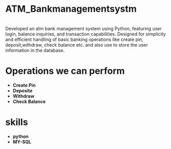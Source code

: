 # ATM_Bankmanagementsystm
<br>
Developed an atm bank management system using Python, featuring user login, balance inquiries, and transaction capabilities. Designed for simplicity and efficient handling of basic banking operations like create pin, deposit,withdraw, check balance etc. and also use to store the user information in the database.
<b><br></b>
<h1>Operations we can perform</h1>
<ul>
  <li>
    <b>Create Pin</b>
  </li>
  <li>
    <b>Deposite</b>
  </li>
  <li>
    <b>Withdraw</b>
  </li>
  <li>
    <b>Check Balance</b>
  </li>
</ul>

<h1>skills</h1>
<ul>
  <li>
    <b>python</b>
  </li>
  <li>
    <b>MY-SQL</b>
  </li>
</ul>
